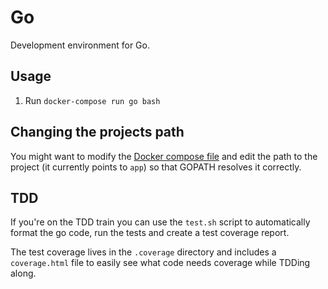 # Go

Development environment for Go.

## Usage

1. Run `docker-compose run go bash`

## Changing the projects path

You might want to modify the [Docker compose file](./docker-compose.yml) and edit the path to the project (it currently points to `app`) so that GOPATH resolves it correctly.

## TDD

If you're on the TDD train you can use the `test.sh` script to automatically format the go code, run the tests and create a test coverage report.

The test coverage lives in the `.coverage` directory and includes a `coverage.html` file to easily see what code needs coverage while TDDing along.

